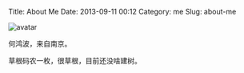 Title: About Me
Date: 2013-09-11 00:12
Category: me
Slug: about-me

![avatar](/hhbavatar.jpg)

何鸿波，来自南京。

草根码农一枚，很草根，目前还没啥建树。

